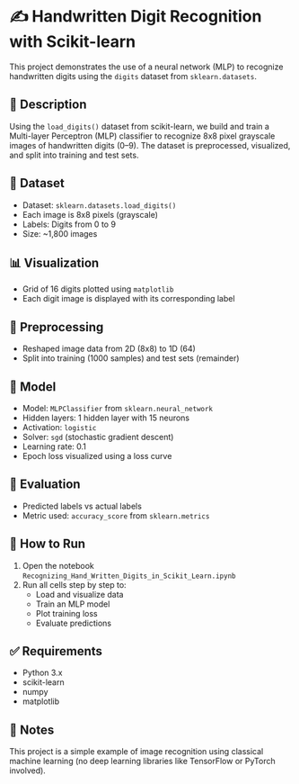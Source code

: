 # ✍️ Handwritten Digit Recognition with Scikit-learn

This project demonstrates the use of a neural network (MLP) to recognize handwritten digits using the `digits` dataset from `sklearn.datasets`.

## 📄 Description

Using the `load_digits()` dataset from scikit-learn, we build and train a Multi-layer Perceptron (MLP) classifier to recognize 8x8 pixel grayscale images of handwritten digits (0–9). The dataset is preprocessed, visualized, and split into training and test sets.

## 📁 Dataset

- Dataset: `sklearn.datasets.load_digits()`
- Each image is 8x8 pixels (grayscale)
- Labels: Digits from 0 to 9
- Size: ~1,800 images

## 📊 Visualization

- Grid of 16 digits plotted using `matplotlib`
- Each digit image is displayed with its corresponding label

## 🔧 Preprocessing

- Reshaped image data from 2D (8x8) to 1D (64)
- Split into training (1000 samples) and test sets (remainder)

## 🧠 Model

- Model: `MLPClassifier` from `sklearn.neural_network`
- Hidden layers: 1 hidden layer with 15 neurons
- Activation: `logistic`
- Solver: `sgd` (stochastic gradient descent)
- Learning rate: 0.1
- Epoch loss visualized using a loss curve

## 🧪 Evaluation

- Predicted labels vs actual labels
- Metric used: `accuracy_score` from `sklearn.metrics`

## 🚀 How to Run

1. Open the notebook `Recognizing_Hand_Written_Digits_in_Scikit_Learn.ipynb`
2. Run all cells step by step to:
   - Load and visualize data
   - Train an MLP model
   - Plot training loss
   - Evaluate predictions

## ✅ Requirements

- Python 3.x
- scikit-learn
- numpy
- matplotlib

## 📌 Notes
This project is a simple example of image recognition using classical machine learning (no deep learning libraries like TensorFlow or PyTorch involved).
